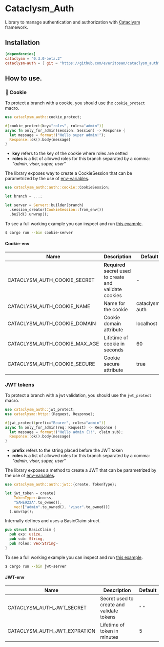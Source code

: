# Cataclysm_Auth

Library to manage authentication and authorization with [Cataclysm](https://docs.rs/cataclysm/0.3.0-beta.2/cataclysm/index.html) framework.

## Installation

```toml
[dependencies]
cataclysm = "0.3.0-beta.2"
cataclysm-auth = { git = "https://github.com/everitosan/cataclysm_auth", version = "0.1.0" }
```

## How to use.
### 🍪 Cookie
To protect a branch with a cookie, you should use the `cookie_protect` macro.

```rust
use cataclysm_auth::cookie_protect;

#[cookie_protect(key="roles", roles="admin")]
async fn only_for_admin(session: Session) -> Response {
  let message = format!("Hello super admin!");
  Response::ok().body(message)
}
```
- **key** refers to the key of the cookie where roles are setted 
- **roles** is a list of allowed roles for this branch separated by a comma: *"admin, visor, super, user"* 

The library exposes way to create a CookieSession that can be parametrized by the use of [env-variables](#cookie-env).

```rust
use cataclysm_auth::auth::cookie::CookieSession;

let branch = ...;

let server = Server::builder(branch)
  .session_creator(CookieSession::from_env())
  .build().unwrap();

```

To see a full working example you can inspect and run [this example](./src/bin/cookie-server.rs).


```bash
$ cargo run --bin cookie-server
````

#### Cookie-env

| Name | Description | Default |
|--|--|--|
| CATACLYSM_AUTH_COOKIE_SECRET | **Required** secret used to create and validate cookies | - |
| CATACLYSM_AUTH_COOKIE_NAME | Name for the cookie | cataclysm-auth |
| CATACLYSM_AUTH_COOKIE_DOMAIN | Cookie domain attribute | localhost |
| CATACLYSM_AUTH_COOKIE_MAX_AGE | Lifetime of cookie in seconds | 60 |
| CATACLYSM_AUTH_COOKIE_SECURE | Cookie secure attribute | true |

### JWT tokens

To protect a branch with a jwt validation, you should use the `jwt_protect` macro.
```rust
use cataclysm_auth::jwt_protect;
use cataclysm::http::{Request, Response};

#[jwt_protect(prefix="Bearer", roles="admin")]
async fn only_for_admin(req: Request) -> Response {
  let message = format!("Hello admin {}!", claim.sub);
  Response::ok().body(message)
}
```
- **prefix** refers to the string placed before the JWT token 
- **roles** is a list of allowed roles for this branch separated by a comma: *"admin, visor, super, user"* 


The library exposes a method to create a JWT that can be parametrized by the use of [env-variables](#jwt-env).

```rust
use cataclysm_auth::auth::jwt::{create, TokenType};

let jwt_token = create(
    TokenType::Access, 
    "SAHE922A".to_owned(),
    vec!["admin".to_owned(), "visor".to_owned()]
  ).unwrap();
```

Internally defines and uses a BasicClaim struct.
```rust
pub struct BasicClaim {
  pub exp: usize,
  pub sub: String,
  pub roles: Vec<String>
}
```

To see a full working example you can inspect and run [this example](./src/bin/jwt-server.rs).

```bash
$ cargo run --bin jwt-server
```

#### JWT-env

| Name | Description | Default |
|--|--|--|
| CATACLYSM_AUTH_JWT_SECRET | Secret used to create and validate tokens | " " |
| CATACLYSM_AUTH_JWT_EXPRATION | Lifetime of token in minutes | 5|

